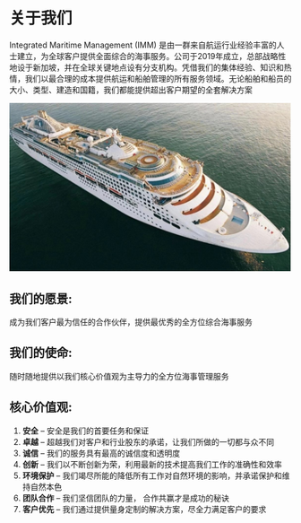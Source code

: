 # 关于我们

Integrated Maritime Management (IMM) 是由一群来自航运行业经验丰富的人士建立，为全球客户提供全面综合的海事服务。公司于2019年成立，总部战略性地设于新加坡，并在全球关键地点设有分支机构。凭借我们的集体经验、知识和热情，我们以最合理的成本提供航运和船舶管理的所有服务领域。无论船舶和船员的大小、类型、建造和国籍，我们都能提供超出客户期望的全套解决方案
<center>

![LNG WORK](../../img/service_cruise2.jpg)
</center>

## 我们的愿景: 
成为我们客户最为信任的合作伙伴，提供最优秀的全方位综合海事服务
## 我们的使命:
随时随地提供以我们核心价值观为主导力的全方位海事管理服务 
## 核心价值观:
1. **安全** – 安全是我们的首要任务和保证
2. **卓越** – 超越我们对客户和行业股东的承诺，让我们所做的一切都与众不同
3. **诚信** – 我们的服务具有最高的诚信度和透明度
4. **创新** – 我们以不断创新为荣，利用最新的技术提高我们工作的准确性和效率
5. **环境保护** – 我们竭尽所能的降低所有工作对自然环境的影响，并承诺保护和维持自然本色
6. **团队合作** – 我们坚信团队的力量， 合作共赢才是成功的秘诀 
7. **客户优先** – 我们通过提供量身定制的解决方案，尽全力满足客户的要求
